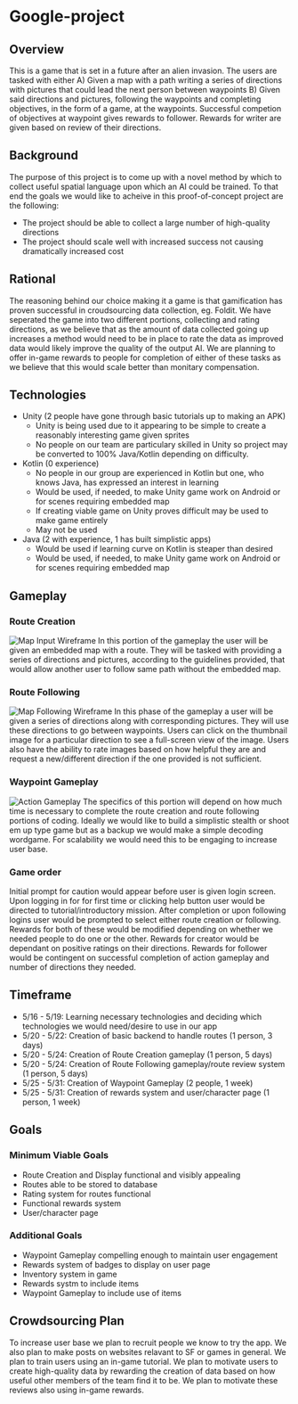 # Google-project

## Overview
This is a game that is set in a future after an alien invasion.  The users are tasked with either A) Given a map with a path writing a series of directions with pictures that could lead the next person between waypoints B) Given said directions and pictures, following the waypoints and completing objectives, in the form of a game, at the waypoints.  Successful competion of objectives at waypoint gives rewards to follower.  Rewards for writer are given based on review of their directions.
## Background
The purpose of this project is to come up with a novel method by which to collect useful spatial language upon which an AI could be trained.  To that end the goals we would like to acheive in this proof-of-concept project are the following:
* The project should be able to collect a large number of high-quality directions
* The project should scale well with increased success not causing dramatically increased cost

## Rational
The reasoning behind our choice making it a game is that gamification has proven successful in croudsourcing data collection, eg. Foldit.  We have seperated the game into two different portions, collecting and rating directions, as we believe that as the amount of data collected going up increases a method would need to be in place to rate the data as improved data would likely improve the quality of the output AI. We are planning to offer in-game rewards to people for completion of either of these tasks as we believe that this would scale better than monitary compensation.

## Technologies
* Unity (2 people have gone through basic tutorials up to making an APK)
  * Unity is being used due to it appearing to be simple to create a reasonably interesting game given sprites
  * No people on our team are particulary skilled in Unity so project may be converted to 100% Java/Kotlin depending on difficulty.
* Kotlin (0 experience)
  * No people in our group are experienced in Kotlin but one, who knows Java, has expressed an interest in learning
  * Would be used, if needed, to make Unity game work on Android or for scenes requiring embedded map
  * If creating viable game on Unity proves difficult may be used to make game entirely
  * May not be used
* Java (2 with experience, 1 has built simplistic apps)
  * Would be used if learning curve on Kotlin is steaper than desired
  * Would be used, if needed, to make Unity game work on Android or for scenes requiring embedded map

## Gameplay
### Route Creation
![Map Input Wireframe](/assets/readmeAssets/Map_Input.jpg "Map Input Wireframe")
In this portion of the gameplay the user will be given an embedded map with a route.  They will be tasked with providing a series of directions and pictures, according to the guidelines provided, that would allow another user to follow same path without the embedded map.

### Route Following
![Map Following Wireframe](/assets/readmeAssets/Map_Following.jpg "Map Following Wireframe")
In this phase of the gameplay a user will be given a series of directions along with corresponding pictures.  They will use these directions to go between waypoints.  Users can click on the thumbnail image for a particular direction to see a full-screen view of the image.  Users also have the ability to rate images based on how helpful they are and request a new/different direction if the one provided is not sufficient.

### Waypoint Gameplay
![Action Gameplay](/assets/readmeAssets/Action_Gameplay.jpg "Action Gameplay")
The specifics of this portion will depend on how much time is necessary to complete the route creation and route following portions of coding.  Ideally we would like to build a simplistic stealth or shoot em up type game but as a backup we would make a simple decoding wordgame.  For scalability we would need this to be engaging to increase user base.

### Game order
Initial prompt for caution would appear before user is given login screen.  Upon logging in for for first time or clicking help button user would be directed to tutorial/introductory mission.  After completion or upon following logins user would be prompted to select either route creation or following.  Rewards for both of these would be modified depending on whether we needed people to do one or the other.  Rewards for creator would be dependant on positive ratings on their directions.  Rewards for follower would be contingent on successful completion of action gameplay and number of directions they needed.

## Timeframe
* 5/16 - 5/19: Learning necessary technologies and deciding which technologies we would need/desire to use in our app
* 5/20 - 5/22: Creation of basic backend to handle routes (1 person, 3 days)
* 5/20 - 5/24: Creation of Route Creation gameplay (1 person, 5 days)
* 5/20 - 5/24: Creation of Route Following gameplay/route review system (1 person, 5 days)
* 5/25 - 5/31: Creation of Waypoint Gameplay (2 people, 1 week)
* 5/25 - 5/31: Creation of rewards system and user/character page (1 person, 1 week)

## Goals
### Minimum Viable Goals
* Route Creation and Display functional and visibly appealing
* Routes able to be stored to database
* Rating system for routes functional
* Functional rewards system
* User/character page

### Additional Goals
* Waypoint Gameplay compelling enough to maintain user engagement
* Rewards system of badges to display on user page
* Inventory system in game
* Rewards systm to include items
* Waypoint Gameplay to include use of items
## Crowdsourcing Plan
To increase user base we plan to recruit people we know to try the app.  We also plan to make posts on websites relavant to SF or games in general.  We plan to train users using an in-game tutorial.  We plan to motivate users to create high-quality data by rewarding the creation of data based on how useful other members of the team find it to be.  We plan to motivate these reviews also using in-game rewards.
